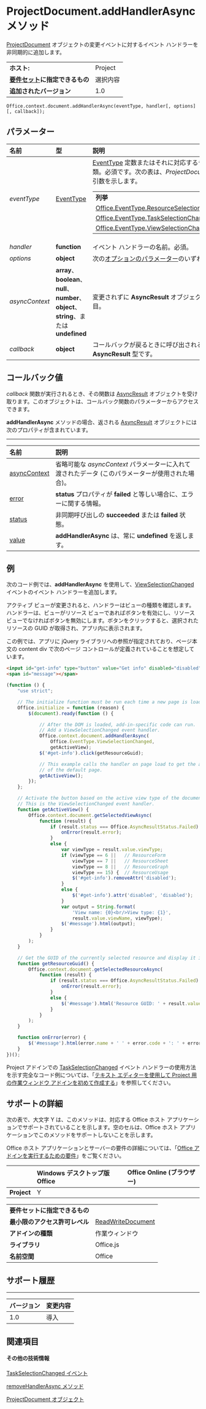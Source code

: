 
# <a name="projectdocument.addhandlerasync-method"></a>ProjectDocument.addHandlerAsync メソッド
[ProjectDocument](../../reference/shared/projectdocument.projectdocument.md) オブジェクトの変更イベントに対するイベント ハンドラーを非同期的に追加します。

|||
|:-----|:-----|
|**ホスト:**|Project|
|**[要件セット](../../docs/overview/specify-office-hosts-and-api-requirements.md)に指定できるもの**|選択内容|
|**追加されたバージョン**|1.0|

```
Office.context.document.addHandlerAsync(eventType, handler[, options][, callback]);
```


## <a name="parameters"></a>パラメーター



|**名前**|**型**|**説明**|
|:-----|:-----|:-----|
| _eventType_|[EventType](../../reference/shared/eventtype-enumeration.md)|[EventType](../../reference/shared/eventtype-enumeration.md) 定数またはそれに対応するテキスト値として追加するイベントの種類。必須です。次の表は、_ProjectDocument_ オブジェクトの有効な [eventType](../../reference/shared/projectdocument.projectdocument.md) 引数を示します。<table><tr><td>**列挙**</td><td>**テキスト値**</td></tr><tr><td>[Office.EventType.ResourceSelectionChanged](../../reference/shared/projectdocument.resourceselectionchanged.event.md)</td><td>resourceSelectionChanged</td></tr><tr><td>[Office.EventType.TaskSelectionChanged](../../reference/shared/projectdocument.taskselectionchanged.event.md)</td><td>taskSelectionChanged</td></tr><tr><td>[Office.EventType.ViewSelectionChanged](../../reference/shared/projectdocument.viewselectionchanged.event.md)</td><td>viewSelectionChanged</td></tr></table>|
| _handler_|**function**|イベント ハンドラーの名前。必須。|
| _options_|**object**|次の[オプションのパラメーター](../../docs/develop/asynchronous-programming-in-office-add-ins.md#passing-optional-parameters-to-asynchronous-methods)のいずれかを指定します。|
| _asyncContext_|**array**、**boolean**、**null**、**number**、**object**、**string**、または **undefined**|変更されずに **AsyncResult** オブジェクトで返される任意の型のユーザー定義項目。|
| _callback_|**object**|コールバックが戻るときに呼び出される関数で、唯一のパラメーターは **AsyncResult** 型です。|

## <a name="callback-value"></a>コールバック値

_callback_ 関数が実行されるとき、その関数は [AsyncResult](../../reference/shared/asyncresult.md) オブジェクトを受け取ります。このオブジェクトは、コールバック関数のパラメーターからアクセスできます。

**addHandlerAsync** メソッドの場合、返される [AsyncResult](../../reference/shared/asyncresult.md) オブジェクトには次のプロパティが含まれています。


****


|**名前**|**説明**|
|:-----|:-----|
|[asyncContext](../../reference/shared/asyncresult.asynccontext.md)|省略可能な _asyncContext_ パラメーターに入れて渡されたデータ (このパラメーターが使用された場合)。|
|[error](../../reference/shared/asyncresult.error.md)|**status** プロパティが **failed** と等しい場合に、エラーに関する情報。|
|[status](../../reference/shared/asyncresult.status.md)|非同期呼び出しの **succeeded** または **failed** 状態。|
|[value](../../reference/shared/asyncresult.value.md)|**addHandlerAsync** は、常に **undefined** を返します。|

## <a name="example"></a>例

次のコード例では、**addHandlerAsync** を使用して、[ViewSelectionChanged](../../reference/shared/projectdocument.viewselectionchanged.event.md) イベントのイベント ハンドラーを追加します。

アクティブ ビューが変更されると、ハンドラーはビューの種類を確認します。ハンドラーは、ビューがリソース ビューであればボタンを有効にし、リソース ビューでなければボタンを無効にします。ボタンをクリックすると、選択されたリソースの GUID が取得され、アプリ内に表示されます。

この例では、アプリに jQuery ライブラリへの参照が指定されており、ページ本文の content div で次のページ コントロールが定義されていることを想定しています。




```HTML
<input id="get-info" type="button" value="Get info" disabled="disabled" /><br />
<span id="message"></span>
```




```js
(function () {
    "use strict";

    // The initialize function must be run each time a new page is loaded.
    Office.initialize = function (reason) {
        $(document).ready(function () {

            // After the DOM is loaded, add-in-specific code can run.
            // Add a ViewSelectionChanged event handler.
            Office.context.document.addHandlerAsync(
                Office.EventType.ViewSelectionChanged,
                getActiveView);
            $('#get-info').click(getResourceGuid);

            // This example calls the handler on page load to get the active view
            // of the default page.
            getActiveView();
        });
    };

    // Activate the button based on the active view type of the document.
    // This is the ViewSelectionChanged event handler.
    function getActiveView() {
        Office.context.document.getSelectedViewAsync(
            function (result) {
                if (result.status === Office.AsyncResultStatus.Failed) {
                    onError(result.error);
                }
                else {
                    var viewType = result.value.viewType;
                    if (viewType == 6 ||   // ResourceForm
                        viewType == 7 ||   // ResourceSheet
                        viewType == 8 ||   // ResourceGraph
                        viewType == 15) {  // ResourceUsage
                        $('#get-info').removeAttr('disabled');
                    }
                    else {
                        $('#get-info').attr('disabled', 'disabled');
                    }
                    var output = String.format(
                        'View name: {0}<br/>View type: {1}',
                        result.value.viewName, viewType);
                    $('#message').html(output);
                }
            }
        );
    }

    // Get the GUID of the currently selected resource and display it in the add-in.
    function getResourceGuid() {
        Office.context.document.getSelectedResourceAsync(
            function (result) {
                if (result.status === Office.AsyncResultStatus.Failed) {
                    onError(result.error);
                }
                else {
                    $('#message').html('Resource GUID: ' + result.value);
                }
            }
        );
    }

    function onError(error) {
        $('#message').html(error.name + ' ' + error.code + ': ' + error.message);
    }
})();
```

Project アドインでの [TaskSelectionChanged](../../reference/shared/projectdocument.taskselectionchanged.event.md) イベント ハンドラーの使用方法を示す完全なコード例については、「[テキスト エディターを使用して Project 用の作業ウィンドウ アドインを初めて作成する](../../docs/project/create-your-first-task-pane-add-in-for-project-by-using-a-text-editor.md)」を参照してください。


## <a name="support-details"></a>サポートの詳細


次の表で、大文字 Y は、このメソッドは、対応する Office ホスト アプリケーションでサポートされていることを示します。空のセルは、Office ホスト アプリケーションでこのメソッドをサポートしないことを示します。

Office ホスト アプリケーションとサーバーの要件の詳細については、「[Office アドインを実行するための要件](../../docs/overview/requirements-for-running-office-add-ins.md)」をご覧ください。


||**Windows デスクトップ版 Office**|**Office Online (ブラウザー)**|
|:-----|:-----|:-----|
|**Project**|Y||

|||
|:-----|:-----|
|**要件セットに指定できるもの**||
|**最小限のアクセス許可レベル**|[ReadWriteDocument](../../docs/develop/requesting-permissions-for-api-use-in-content-and-task-pane-add-ins.md)|
|**アドインの種類**|作業ウィンドウ|
|**ライブラリ**|Office.js|
|**名前空間**|Office|

## <a name="support-history"></a>サポート履歴



****


|**バージョン**|**変更内容**|
|:-----|:-----|
|1.0|導入|

## <a name="see-also"></a>関連項目



#### <a name="other-resources"></a>その他の技術情報


[TaskSelectionChanged イベント](../../reference/shared/projectdocument.taskselectionchanged.event.md)

[removeHandlerAsync メソッド](../../reference/shared/projectdocument.addhandlerasync.md)

[ProjectDocument オブジェクト](../../reference/shared/projectdocument.projectdocument.md)
